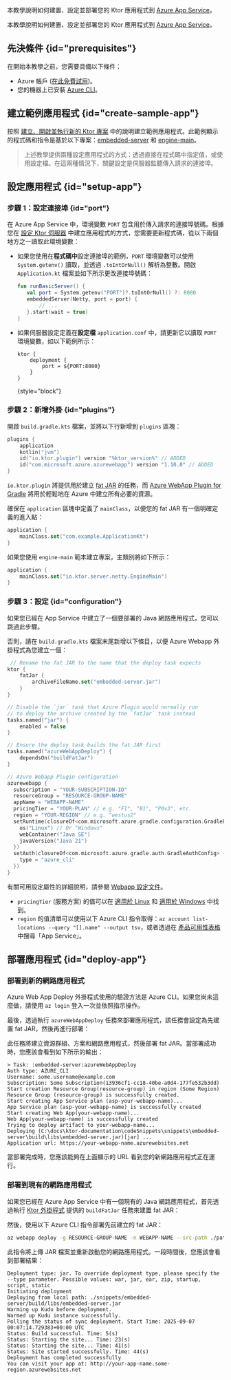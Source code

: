 [//]: # (title: Azure App Service)

<show-structure for="chapter" depth="2"/>

<link-summary>本教學說明如何建置、設定並部署您的 Ktor 應用程式到 [Azure App Service](https://azure.microsoft.com/products/app-service/)。</link-summary>

本教學說明如何建置、設定並部署您的 Ktor 應用程式到 [Azure App Service](https://azure.microsoft.com/products/app-service/)。

## 先決條件 {id="prerequisites"}
在開始本教學之前，您需要具備以下條件：
* Azure 帳戶 ([在此免費試用](https://azure.microsoft.com/en-us/free/))。
* 您的機器上已安裝 [Azure CLI](https://learn.microsoft.com/cli/azure/install-azure-cli)。

## 建立範例應用程式 {id="create-sample-app"}

按照 [建立、開啟並執行新的 Ktor 專案](server-create-a-new-project.topic) 中的說明建立範例應用程式。此範例顯示的程式碼和指令是基於以下專案：[embedded-server](https://github.com/ktorio/ktor-documentation/tree/%ktor_version%/codeSnippets/snippets/embedded-server) 和 [engine-main](https://github.com/ktorio/ktor-documentation/tree/%ktor_version%/codeSnippets/snippets/engine-main)。

> 上述教學提供兩種設定應用程式的方式：透過直接在程式碼中指定值，或使用設定檔。在這兩種情況下，關鍵設定是伺服器監聽傳入請求的連接埠。

## 設定應用程式 {id="setup-app"}

### 步驟 1：設定連接埠 {id="port"}

在 Azure App Service 中，環境變數 `PORT` 包含用於傳入請求的連接埠號碼。根據您在 [設定 Ktor 伺服器](server-create-and-configure.topic) 中建立應用程式的方式，您需要更新程式碼，從以下兩個地方之一讀取此環境變數：

* 如果您使用在**程式碼中**設定連接埠的範例，`PORT` 環境變數可以使用 `System.getenv()` 讀取，並透過 `.toIntOrNull()` 解析為整數。開啟 `Application.kt` 檔案並如下所示更改連接埠號碼：

   ```kotlin
   fun runBasicServer() {
      val port = System.getenv("PORT")?.toIntOrNull() ?: 8080
      embeddedServer(Netty, port = port) {
          // ...
      }.start(wait = true)
   }
    ```
* 如果伺服器設定定義在**設定檔** `application.conf` 中，請更新它以讀取 `PORT` 環境變數，如以下範例所示：

   ```
   ktor {
       deployment {
           port = ${PORT:8080}
       }
   }
   ```
   {style="block"}

### 步驟 2：新增外掛 {id="plugins"}
開啟 `build.gradle.kts` 檔案，並將以下行新增到 `plugins` 區塊：
```kotlin
plugins {
    application
    kotlin("jvm")
    id("io.ktor.plugin") version "%ktor_version%" // ADDED
    id("com.microsoft.azure.azurewebapp") version "1.10.0" // ADDED
}
```

`io.ktor.plugin` 將提供用於建立 [fat JAR](server-fatjar.md) 的任務，而 [Azure WebApp Plugin for Gradle](https://github.com/microsoft/azure-gradle-plugins) 將用於輕鬆地在 Azure 中建立所有必要的資源。

確保在 `application` 區塊中定義了 `mainClass`，以便您的 fat JAR 有一個明確定義的進入點：

```kotlin
application {
    mainClass.set("com.example.ApplicationKt")
}
```
如果您使用 `engine-main` 範本建立專案，主類別將如下所示：

```kotlin
application {
    mainClass.set("io.ktor.server.netty.EngineMain")
}
```

### 步驟 3：設定 {id="configuration"}

如果您已經在 App Service 中建立了一個要部署的 Java 網路應用程式，您可以跳過此步驟。

否則，請在 `build.gradle.kts` 檔案末尾新增以下條目，以便 Azure Webapp 外掛程式為您建立一個：

```kotlin
 // Rename the fat JAR to the name that the deploy task expects
ktor {
    fatJar {
        archiveFileName.set("embedded-server.jar")
    }
}

// Disable the `jar` task that Azure Plugin would normally run
// to deploy the archive created by the `fatJar` task instead
tasks.named("jar") {
    enabled = false
}

// Ensure the deploy task builds the fat JAR first
tasks.named("azureWebAppDeploy") {
    dependsOn("buildFatJar")
}

// Azure Webapp Plugin configuration
azurewebapp {
  subscription = "YOUR-SUBSCRIPTION-ID"
  resourceGroup = "RESOURCE-GROUP-NAME"
  appName = "WEBAPP-NAME"
  pricingTier = "YOUR-PLAN" // e.g. "F1", "B1", "P0v3", etc.
  region = "YOUR-REGION" // e.g. "westus2"
  setRuntime(closureOf<com.microsoft.azure.gradle.configuration.GradleRuntimeConfig> {
    os("Linux") // Or "Windows"
    webContainer("Java SE")
    javaVersion("Java 21")
  })
  setAuth(closureOf<com.microsoft.azure.gradle.auth.GradleAuthConfig> {
    type = "azure_cli"
  })
}
```

有關可用設定屬性的詳細說明，請參閱 [Webapp 設定文件](https://github.com/microsoft/azure-gradle-plugins/wiki/Webapp-Configuration)。

* `pricingTier` (服務方案) 的值可以在 [適用於 Linux](https://azure.microsoft.com/en-us/pricing/details/app-service/linux/) 和 [適用於 Windows](https://azure.microsoft.com/en-us/pricing/details/app-service/windows/) 中找到。
* `region` 的值清單可以使用以下 Azure CLI 指令取得：`az account list-locations --query "[].name" --output tsv`，或者透過在 [產品可用性表格](https://go.microsoft.com/fwlink/?linkid=2300348&clcid=0x409) 中搜尋「App Service」。

## 部署應用程式 {id="deploy-app"}

### 部署到新的網路應用程式

Azure Web App Deploy 外掛程式使用的驗證方法是 Azure CLI。如果您尚未這麼做，請使用 `az login` 登入一次並依照指示操作。

最後，透過執行 `azureWebAppDeploy` 任務來部署應用程式，該任務會設定為先建置 fat JAR，然後再進行部署：

<Tabs group="os">
<TabItem title="Linux/macOS" group-key="unix">
<code-block code="./gradlew :embedded-server:azureWebAppDeploy"/>
</TabItem>
<TabItem title="Windows" group-key="windows">
<code-block code="gradlew.bat :embedded-server:azureWebAppDeploy"/>
</TabItem>
</Tabs>

此任務將建立資源群組、方案和網路應用程式，然後部署 fat JAR。當部署成功時，您應該會看到如下所示的輸出：

```text
> Task: :embedded-server:azureWebAppDeploy
Auth type: AZURE_CLI
Username: some.username@example.com
Subscription: Some Subscription(13936cf1-cc18-40be-a0d4-177fe532b3dd)
Start creation Resource Group(resource-group) in region (Some Region)
Resource Group (resource-group) is successfully created.
Start creating App Service plan (asp-your-webapp-name)...
App Service plan (asp-your-webapp-name) is successfully created
Start creating Web App(your-webapp-name)...
Web App(your-webapp-name) is successfully created
Trying to deploy artifact to your-webapp-name...
Deploying (C:\docs\ktor-documentation\codeSnippets\snippets\embedded-server\build\libs\embedded-server.jar)[jar] ...
Application url: https://your-webapp-name.azurewebsites.net
```

當部署完成時，您應該能夠在上面顯示的 URL 看到您的新網路應用程式正在運行。

### 部署到現有的網路應用程式

如果您已經在 Azure App Service 中有一個現有的 Java 網路應用程式，首先透過執行 [Ktor 外掛程式](#plugins) 提供的 `buildFatJar` 任務來建置 fat JAR：

<Tabs group="os">
<TabItem title="Linux/macOS" group-key="unix">
<code-block code="./gradlew :embedded-server:buildFatJar"/>
</TabItem>
<TabItem title="Windows" group-key="windows">
<code-block code="gradlew.bat :embedded-server:buildFatJar"/>
</TabItem>
</Tabs>

然後，使用以下 Azure CLI 指令部署先前建立的 fat JAR：

```bash
az webapp deploy -g RESOURCE-GROUP-NAME -n WEBAPP-NAME --src-path ./path/to/embedded-server.jar --restart true
```

此指令將上傳 JAR 檔案並重新啟動您的網路應用程式。一段時間後，您應該會看到部署結果：

```text
Deployment type: jar. To override deployment type, please specify the --type parameter. Possible values: war, jar, ear, zip, startup, script, static
Initiating deployment
Deploying from local path: ./snippets/embedded-server/build/libs/embedded-server.jar
Warming up Kudu before deployment.
Warmed up Kudu instance successfully.
Polling the status of sync deployment. Start Time: 2025-09-07 00:07:14.729383+00:00 UTC
Status: Build successful. Time: 5(s)
Status: Starting the site... Time: 23(s)
Status: Starting the site... Time: 41(s)
Status: Site started successfully. Time: 44(s)
Deployment has completed successfully
You can visit your app at: http://your-app-name.some-region.azurewebsites.net
```